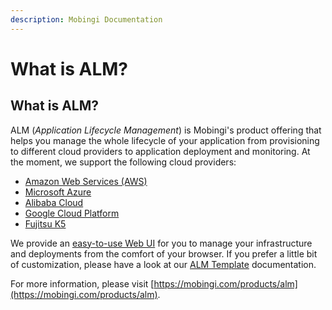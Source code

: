 ```yaml
---
description: Mobingi Documentation
---
```


# What is ALM?

## What is ALM?

ALM \(_Application Lifecycle Management_\) is Mobingi's product offering that helps you manage the whole lifecycle of your application from provisioning to different cloud providers to application deployment and monitoring. At the moment, we support the following cloud providers:

* [Amazon Web Services \(AWS\)]()
* [Microsoft Azure]()
* [Alibaba Cloud]()
* [Google Cloud Platform]()
* [Fujitsu K5]()

We provide an [easy-to-use Web UI](https://alm.mobingi.com) for you to manage your infrastructure and deployments from the comfort of your browser. If you prefer a little bit of customization, please have a look at our [ALM Template](https://docs.mobingi.com/mobingi-alm/alm-template/what-is-alm-template) documentation.

For more information, please visit [https://mobingi.com/products/alm](https://mobingi.com/products/alm).

